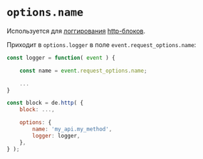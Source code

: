 # `options.name`

Используется для [логгирования](./logs.md) [http-блоков](./http_block.md).

Приходит в `options.logger` в поле `event.request_options.name`:

```js
const logger = function( event ) {

    const name = event.request_options.name;

    ...
}

const block = de.http( {
    block: ...,

    options: {
        name: 'my_api.my_method',
        logger: logger,
    },
} );
```
